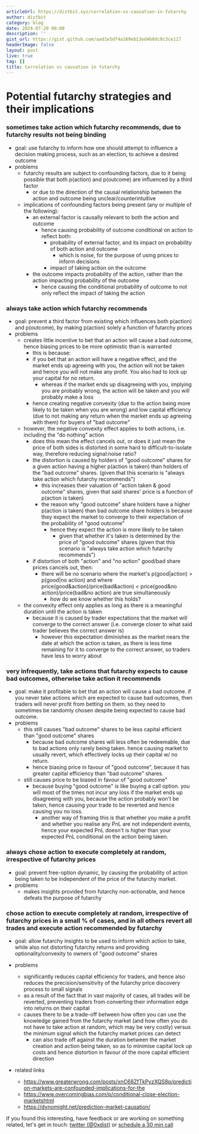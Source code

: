 ```yaml
---
articleUrl: https://distbit.xyz/correlation-vs-causation-in-futarchy
author: distbit
category: blog
date: 2024-07-20 00:00
description: ''
gist_url: https://gist.github.com/aad1e5df4a169eb13ed4b8dc0c3ce117
headerImage: false
layout: post
live: true
tag: []
title: Correlation vs causation in futarchy
---
```





# Potential futarchy strategies and their implications  


### sometimes take action which futarchy recommends, due to futarchy results not being binding  
- goal: use futarchy to inform how one should attempt to influence a decision making process, such as an election, to achieve a desired outcome  
- problems  
    - futarchy results are subject to confounding factors, due to it being possible that both p(action) and p(outcome) are influenced by a third factor  
        - or due to the direction of the causal relationship between the action and outcome being unclear/counterintuitive  
    - implications of confounding factors being present (any or multiple of the following):  
        - an external factor is causally relevant to both the action and outcome  
            - hence causing probability of outcome conditional on action to reflect both:  
                - probability of external factor, and its impact on probability of both action and outcome  
                    - which is noise, for the purpose of using prices to inform decisions  
                - impact of taking action on the outcome  
        - the outcome impacts probability of the action, rather than the action impacting probability of the outcome  
            - hence causing the conditional probability of outcome to not only reflect the impact of taking the action  


### always take action which futarchy recommends  
- goal: prevent a third factor from existing which influences both p(action) and p(outcome), by making p(action) solely a function of futarchy prices  
- problems  
    - creates little incentive to bet that an action will cause a bad outcome, hence biasing prices to be more optimistic than is warranted  
        - this is because:  
        -  if you bet that an action will have a negative effect, and the market ends up agreeing with you, the action will not be taken and hence you will not make any profit. You also had to lock up your capital for no return.  
            - whereas if the market ends up disagreeing with you, implying you are probably wrong, the action will be taken and you will probably make a loss  
        - hence creating negative convexity (due to the action being more likely to be taken when you are wrong) and low capital efficiency (due to not making any return when the market ends up agreeing with them) for buyers of "bad outcome"  
    - however, the negative convexity effect applies to both actions, i.e. including the "do nothing" action  
        - does this mean the effect cancels out, or does it just mean the price of both sides is distorted in some hard to difficult-to-isolate way, therefore reducing signal:noise ratio?  
        - the distortion is caused by holders of "good outcome" shares for a given action having a higher p(action is taken) than holders of the "bad outcome" shares. (given that this scenario is "always take action which futarchy recommends")  
            - this increases their valuation of "action taken & good outcome" shares, given that said shares' price is a function of p(action is taken)  
            - the reason why "good outcome" share holders have a higher p(action is taken) than bad outcome share holders is because they expect the market to converge to their expectation of the probability of "good outcome"  
                - hence they expect the action is more likely to be taken  
                    - given that whether it's taken is determined by the price of "good outcome" shares (given that this scenario is "always take action which futarchy recommends")  
        - if distortion of both "action" and "no action" good/bad share prices cancels out, then:  
            - there will be no scenario where the market's p(good|action) > p(good|no action) and where price(good&action)/price(bad&action) < price(good&no action)/price(bad&no action) are true simultaneously  
                - how do we know whether this holds?  
    - the convexity effect only applies as long as there is a meaningful duration until the action is taken  
        - because it is caused by trader expectations that the market will converge to the correct answer (i.e. converge closer to what said trader believes the correct answer is)  
            - however this expectation diminishes as the market nears the date at which the action is taken, as there is less time remaining for it to converge to the correct answer, so traders have less to worry about  
            


### very infrequently, take actions that futarchy expects to cause bad outcomes, otherwise take action it recommends  
- goal: make it profitable to bet that an action will cause a bad outcome. if you never take actions which are expected to cause bad outcomes, then traders will never profit from betting on them. so they need to sometimes be randomly chosen despite being expected to cause bad outcome.  
- problems  
    - this still causes "bad outcome" shares to be less capital efficient than "good outcome" shares  
        - because bad outcome shares will less often be redeemable, due to bad actions only rarely being taken. hence causing market to usually revert, which effectively locks up their capital w/ no return.  
        - hence biasing price in favour of "good outcome", because it has greater capital efficiency than "bad outcome" shares.  
    - still causes price to be biased in favour of "good outcome"  
        - because buying "good outcome" is like buying a call option. you will most of the times not incur any loss if the market ends up disagreeing with you, because the action probably won't be taken, hence causing your trade to be reverted and hence causing you no loss.  
            - another way of framing this is that whether you make a profit and whether you realise any PnL are not independent events, hence your expected PnL doesn't is higher than your expected PnL conditional on the action being taken.  


### always chose action to execute completely at random, irrespective of futarchy prices  
- goal: prevent free-option dynamic, by causing the probability of action being taken to be independent of the price of the futarchy market.  
- problems  
    - makes insights provided from futarchy non-actionable, and hence defeats the purpose of futarchy  


### chose action to execute completely at random, irrespective of futarchy prices in a small % of cases, and in all others revert all trades and execute action recommended by futarchy  
- goal: allow futarchy insights to be used to inform which action to take, while also not distorting futarchy returns and providing optionality/convexity to owners of "good outcome" shares  
- problems  
    - significantly reduces capital efficiency for traders, and hence also reduces the precision/sensitivity of the futarchy price discovery process to small signals  
    - as a result of the fact that in vast majority of cases, all trades will be reverted, preventing traders from converting their information edge into returns on their capital  
    - causes there to be a trade-off between how often you can use the knowledge gained from the futarchy market (and how often you do not have to take action at random, which may be very costly) versus the minimum signal which the futarchy market prices can detect  
        - can also trade off against the duration between the market creation and action being taken, so as to minimise capital lock up costs and hence distortion in favour of the more capital efficient direction  
    

- related links  
    - https://www.greaterwrong.com/posts/xnC68ZfTkPyzXQS8p/prediction-markets-are-confounded-implications-for-the  
    - https://www.overcomingbias.com/p/conditional-close-election-marketshtml  
    - https://dynomight.net/prediction-market-causation/  

If you found this interesting, have feedback or are working on something related, let's get in touch: [twitter (@0xdist)](https://twitter.com/0xdist) or [schedule a 30 min call](https://cal.com/distbit/30min)